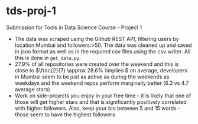 # tds-proj-1

Submission for Tools in Data Science Course - Project 1

- The data was scraped using the Github REST API, filtering users by location:Mumbai and followers:>50. The data was cleaned up and saved in json format as well as in the required csv files using the csv writer. All this is done in `get_data.py`.
- 27.9% of all repositories were created over the weekend and this is close to $\frac{2}{7} \approx 28.6\% \implies $ on average, developers in Mumbai seem to be just as active as during the weekends as weekdays and the weekend repos perform marginally better (6.3 vs 4.7 average stars)
- Work on side-projects you enjoy in your free time - it is likely that one of those will get higher stars and that is significantly positively correlated with higher followers. Also, keep your bio between 5 and 15 words - those seem to have the highest followers

